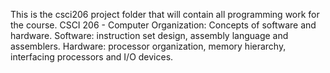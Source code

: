 This is the csci206 project folder that will contain all programming work for the course.
CSCI 206 - Computer Organization: Concepts of software and hardware. Software: instruction set design, assembly language and assemblers. Hardware: processor organization, memory hierarchy, interfacing processors and I/O devices.
